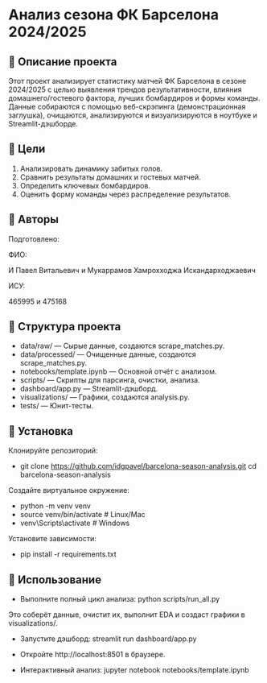 # Анализ сезона ФК Барселона 2024/2025
## 📌 Описание проекта
Этот проект анализирует статистику матчей ФК Барселона в сезоне 2024/2025 с целью выявления трендов результативности, влияния домашнего/гостевого фактора, лучших бомбардиров и формы команды. Данные собираются с помощью веб-скрэпинга (демонстрационная заглушка), очищаются, анализируются и визуализируются в ноутбуке и Streamlit-дэшборде.
## 🎯 Цели

1. Анализировать динамику забитых голов.
2. Сравнить результаты домашних и гостевых матчей.
3. Определить ключевых бомбардиров.
4. Оценить форму команды через распределение результатов.

## 👥 Авторы

Подготовлено:

ФИО:

И Павел Витальевич и Мукаррамов Хамрохходжа Искандарходжаевич

ИСУ:

465995 и 475168

## 📂 Структура проекта

- data/raw/ — Сырые данные, создаются scrape_matches.py.
- data/processed/ — Очищенные данные, создаются scrape_matches.py.
- notebooks/template.ipynb — Основной отчёт с анализом.
- scripts/ — Скрипты для парсинга, очистки, анализа.
- dashboard/app.py — Streamlit-дэшборд.
- visualizations/ — Графики, создаются analysis.py.
- tests/ — Юнит-тесты.

## 🔧 Установка

Клонируйте репозиторий:
- git clone https://github.com/idgpavel/barcelona-season-analysis.git
cd barcelona-season-analysis


Создайте виртуальное окружение:
- python -m venv venv
- source venv/bin/activate  # Linux/Mac
- venv\Scripts\activate     # Windows


Установите зависимости:
- pip install -r requirements.txt



## 🚀 Использование

- Выполните полный цикл анализа: python scripts/run_all.py

Это соберёт данные, очистит их, выполнит EDA и создаст графики в visualizations/.
- Запустите дэшборд: streamlit run dashboard/app.py

- Откройте http://localhost:8501 в браузере.
- Интерактивный анализ: jupyter notebook notebooks/template.ipynb
